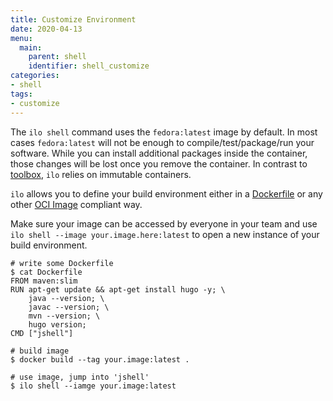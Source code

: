 ```yaml
---
title: Customize Environment
date: 2020-04-13
menu:
  main:
    parent: shell
    identifier: shell_customize
categories:
- shell
tags:
- customize
---
```


The `ilo shell` command uses the `fedora:latest` image by default. In most cases `fedora:latest` will not be enough to compile/test/package/run your software. While you can install additional packages inside the container, those changes will be lost once you remove the container. In contrast to [toolbox](https://github.com/containers/toolbox), `ilo` relies on immutable containers.

`ilo` allows you to define your build environment either in a [Dockerfile](https://docs.docker.com/engine/reference/builder/) or any other [OCI Image](https://github.com/opencontainers/image-spec/blob/master/spec.md) compliant way.

Make sure your image can be accessed by everyone in your team and use `ilo shell --image your.image.here:latest` to open a new instance of your build environment.

```shell script
# write some Dockerfile
$ cat Dockerfile
FROM maven:slim
RUN apt-get update && apt-get install hugo -y; \
    java --version; \
    javac --version; \
    mvn --version; \
    hugo version;
CMD ["jshell"]

# build image
$ docker build --tag your.image:latest .

# use image, jump into 'jshell'
$ ilo shell --iamge your.image:latest
```
